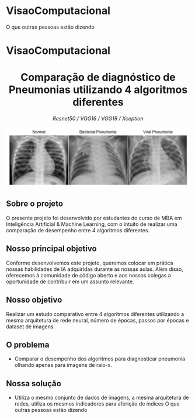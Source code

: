 # VisaoComputacional
O que outras pessoas estão dizendo
# VisaoComputacional

<h1 align="center">Comparação de diagnóstico de Pneumonias utilizando 4 algoritmos diferentes </h1>

<p align="center">
    <i>Resnet50 / VGG16 / VGG19 / Xception</i>
</p>

<p align="center">
	<img src="imagens/TiposDePneumonia.png">
</p>

## Sobre o projeto

O presente projeto foi desenvolvido por estudantes do curso de MBA em Inteligência Artificial & Machine Learning, com o intuito de realizar uma comparação de desempenho entre 4 algoritmos diferentes.

## Nosso principal objetivo

Conforme desenvolvemos este projeto, queremos colocar em prática nossas habilidades de IA adquiridas durante as nossas aulas. Além disso, oferecemos à comunidade de código aberto e aos nossos colegas a oportunidade de contribuir em um assunto relevante.

## Nosso objetivo

Realizar um estudo comparativo entre 4 algoritmos diferentes utilizando a mesma arquitetura de rede neural, número de épocas, passos por épocas e dataset de imagens.

## O problema

- Comparar o desempenho dos algoritmos para diagnosticar pneumonia olhando apenas para imagens de raio-x.

## Nossa solução

- Utiliza o mesmo conjunto de dados de imagens, a mesma arquitetura de redes, utiliza os mesmos indicadores para aferição de índices
O que outras pessoas estão dizendo
